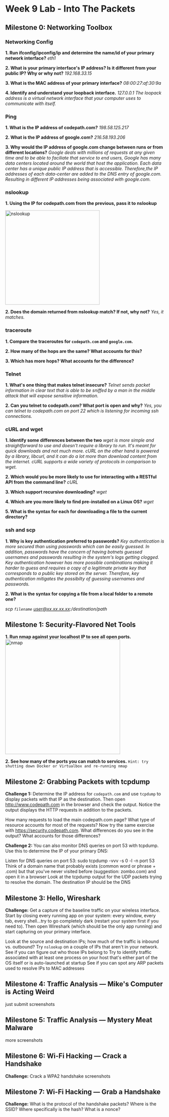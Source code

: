 # Week 9 Lab - Into The Packets
## Milestone 0: Networking Toolbox
### Networking Config
**1. Run ifconfig/ipconfig/ip and determine the name/id of your primary network interface?** _eth1_

**2. What is your primary interface's IP address? Is it different from your public IP? Why or why not?** _192.168.33.15_

**3. What is the MAC address of your primary interface?** _08:00:27:af:30:9a_ 

**4. Identify and understand your loopback interface.** _127.0.0.1 The loopack address is a virtual network interface that your computer uses to communicate with itself._

### Ping
**1. What is the IP address of codepath.com?** _198.58.125.217_

**2. What is the IP address of google.com?** _216.58.193.206_

**3. Why would the IP address of google.com change between runs or from different locations?** _Google deals with millions of requests at any given time and to be able to faciliate that service to end users, Google has many data centers located around the world that host the application. Each data center has a unique public IP address that is accessible. Therefore,the IP addresses of each data-center are added to the DNS entry of google.com. Resulting in different IP addresses being associated with google.com._

### nslookup
**1. Using the IP for codepath.com from the previous, pass it to nslookup**

<img width="299" alt="nslookup" src="https://user-images.githubusercontent.com/37861847/40581689-b2f2673a-6113-11e8-964e-87d4673b6213.PNG">

**2. Does the domain returned from nslookup match? If not, why not?** _Yes, it matches._

### traceroute
**1. Compare the traceroutes for `codepath.com` and `google.com`.**

**2. How many of the hops are the same? What accounts for this?**

**3. Which has more hops? What accounts for the difference?**

### Telnet
**1. What's one thing that makes telnet insecure?** _Telnet sends packet information in clear text that is able to be sniffed by a man in the middle attack that will expose sensitive information._

**2. Can you telnet to codepath.com? What port is open and why?** _Yes, you can telnet to codepath.com on port 22 which is listening for incoming ssh connections._

### cURL and wget
**1. Identify some differences between the two** _wget is more simple and straightforward to use and doesn't require a library to run. It's meant for quick downloads and not much more. cURL on the other hand is powered by a library, libcurl, and it can do a lot more than download content from the internet. cURL supports a wide variety of protocols in comparison to wget._

**2. Which would you be more likely to use for interacting with a RESTful API from the command line?** _cURL_

**3. Which support recursive downloading?** _wget_

**4. Which are you more likely to find pre-installed on a Linux OS?** _wget_

**5. What is the syntax for each for downloading a file to the current directory?**

### ssh and scp
**1. Why is key authentication preferred to passwords?** _Key authentication is more secured than using passwords which can be easily guessed. In addition, passwords have the concern of having botnets guessed usernames and passwords resulting in the system's logs getting clogged. Key authentication however has more possible combinations making it harder to guess and requires a copy of a legitimate private key that corresponds to a public key stored on the server. Therefore, key authentication mitigates the possibilty of guessing usernames and passwords._

**2. What is the syntax for copying a file from a local folder to a remote one?**

_scp `filename` user@xx.xx.xx.xx:/destination/path_

## Milestone 1: Security-Flavored Net Tools
**1. Run nmap against your localhost IP to see all open ports.**
<img width="364" alt="nmap" src="https://user-images.githubusercontent.com/37861847/40600060-d112d64a-6204-11e8-9907-cb165026451b.PNG">


**2. See how many of the ports you can match to services.**
`Hint: try shutting down Docker or Virtualbox and re-running nmap`


## Milestone 2: Grabbing Packets with tcpdump
**Challenge 1:** Determine the IP address for `codepath.com` and use `tcpdump` to display packets with that IP as the destination. Then open http://www.codepath.com in the browser and check the output. Notice the output displays the HTTP requests in addition to the packets.

How many requests to load the main codepath.com page?
What type of resource accounts for most of the requests?
Now try the same exercise with https://security.codepath.com. What differences do you see in the output? What accounts for those differences?

**Challenge 2:** You can also monitor DNS queries on port 53 with tcpdump. Use this to determine the IP of your primary DNS:

Listen for DNS queries on port 53: sudo tcpdump -vvv -s 0 -l -n port 53
Think of a domain name that probably exists (common word or phrase + .com) but that you've never visited before (suggestion: zombo.com) and open it in a browser
Look at the tcpdump output for the UDP packets trying to resolve the domain. The destination IP should be the DNS

## Milestone 3: Hello, Wireshark
**Challenge:** Get a capture of the baseline traffic on your wireless interface. Start by closing every running app on your system: every window, every tab, every shell...try to go completely dark (restart your system first if you need to). Then open Wireshark (which should be the only app running) and start capturing on your primary interface.

Look at the source and destination IPs; how much of the traffic is inbound vs. outbound?
Try `nslookup` on a couple of IPs that aren't in your network. See if you can figure out who those IPs belong to
Try to identify traffic associated with at least one process on your host that's either part of the OS itself or is auto-launched at startup
See if you can spot any ARP packets used to resolve IPs to MAC addresses

## Milestone 4: Traffic Analysis — Mike's Computer is Acting Weird
just submit screenshots 

## Milestone 5: Traffic Analysis — Mystery Meat Malware
more screenshots

## Milestone 6: Wi-Fi Hacking — Crack a Handshake
**Challenge:** Crack a WPA2 handshake
screenshots

## Milestone 7: Wi-Fi Hacking — Grab a Handshake
**Challenge:** 
What is the protocol of the handshake packets?
Where is the SSID?
Where specifically is the hash?
What is a nonce?

